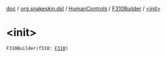 [doc](../../../index.md) / [org.snakeskin.dsl](../../index.md) / [HumanControls](../index.md) / [F310Builder](index.md) / [&lt;init&gt;](./-init-.md)

# &lt;init&gt;

`F310Builder(f310: `[`F310`](../../../org.snakeskin.controls.mappings/-f310/index.md)`)`